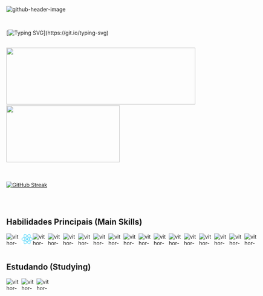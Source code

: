 ![github-header-image](https://github.com/vithorDeveloper/vithorDeveloper/assets/116108525/f27df3e8-81d3-4841-8ef6-c9b620e8d6f4)

<br>

[![Typing SVG](https://readme-typing-svg.herokuapp.com?font=Fira+Code&weight=300&size=50&duration=4000&pause=1000&color=999999&center=true&vCenter=true&random=false&width=1000&lines=Hello%2C+me+chamo+Carlos+Santos;Sou+um+Dev+Front-end;Seja+bem-vindo!)](https://git.io/typing-svg)

<br>

<div aling="center">
  <a href="https://github.com/vithorDeveloper">
  <img height="150em" width="500em" src="https://github-readme-stats.vercel.app/api?username=v1t0r-png&show_icons=true&theme=onedark&include_all_commits=true&count_private=true"/>
  <img height="150em" width="300em" src="https://github-readme-stats.vercel.app/api/top-langs/?username=vithorDeveloper&layout=compact&langs_count=7&theme=onedark"/>
</div>

<br>
<br>

[![GitHub Streak](https://github-readme-streak-stats.herokuapp.com?user=vithorDeveloper&theme=dark&locale=pt_BR&date_format=n%2Fj%5B%2FY%5D&card_width=900)](https://git.io/streak-stats)

<br>
<br>

## Habilidades Principais (Main Skills)
<div style="display: flex">
  <img align="center" alt="vithor-Js" height="30" width="40" src="https://cdn.jsdelivr.net/gh/devicons/devicon@latest/icons/javascript/javascript-original.svg">
  <img align="center" alt="vithor-React" height="30" width="40" src="https://raw.githubusercontent.com/devicons/devicon/master/icons/react/react-original.svg">
  <img align="center" alt="vithor-Js" height="30" width="40" src="https://cdn.jsdelivr.net/gh/devicons/devicon/icons/nodejs/nodejs-original.svg" />
  <img align="center" alt="vithor-Ts" height="30" width="40" src="https://cdn.jsdelivr.net/gh/devicons/devicon@latest/icons/typescript/typescript-plain.svg" />
  <img align="center" alt="vithor-Ts" height="30" width="40" src="https://cdn.jsdelivr.net/gh/devicons/devicon@latest/icons/redux/redux-original.svg" />
  <img align="center" alt="vithor-Ts" height="30" width="40" src="https://cdn.jsdelivr.net/gh/devicons/devicon@latest/icons/express/express-original.svg" />
  <img align="center" alt="vithor-Ts" height="30" width="40" src="https://cdn.jsdelivr.net/gh/devicons/devicon@latest/icons/jquery/jquery-original.svg" />
  <img align="center" alt="vithor-Figma" height="30" width="40" src="https://cdn.jsdelivr.net/gh/devicons/devicon@latest/icons/gulp/gulp-plain.svg" />
  <img align="center" alt="vithor-HTML" height="30" width="40" src="https://cdn.jsdelivr.net/gh/devicons/devicon@latest/icons/html5/html5-plain.svg">
  <img align="center" alt="vithor-CSS" height="30" width="40" src="https://cdn.jsdelivr.net/gh/devicons/devicon@latest/icons/css3/css3-plain.svg">
  <img align="center" alt="vithor-Git" height="30" width="40" src="https://cdn.jsdelivr.net/gh/devicons/devicon/icons/git/git-original.svg" />
  <img align="center" alt="vithor-Figma" height="30" width="40" src="https://cdn.jsdelivr.net/gh/devicons/devicon/icons/figma/figma-original.svg" />
  <img align="center" alt="vithor-Figma" height="30" width="40" src="https://cdn.jsdelivr.net/gh/devicons/devicon@latest/icons/tailwindcss/tailwindcss-original.svg" />
  <img align="center" alt="vithor-Figma" height="30" width="40" src="https://cdn.jsdelivr.net/gh/devicons/devicon@latest/icons/sass/sass-original.svg" />
  <img align="center" alt="vithor-Figma" height="30" width="40" src="https://cdn.jsdelivr.net/gh/devicons/devicon@latest/icons/sqlite/sqlite-original.svg" />
  <img align="center" alt="vithor-Figma" height="30" width="40" src="https://cdn.jsdelivr.net/gh/devicons/devicon@latest/icons/insomnia/insomnia-original.svg" />
  <img align="center" alt="vithor-Figma" height="30" width="40" src="https://cdn.jsdelivr.net/gh/devicons/devicon@latest/icons/bootstrap/bootstrap-original.svg" />
</div>

<br>

## Estudando (Studying)
<div style="display: flex">
  <img align="center" alt="vithor-Js" height="30" width="40" src="https://cdn.jsdelivr.net/gh/devicons/devicon@latest/icons/amazonwebservices/amazonwebservices-plain-wordmark.svg">
  <img align="center" alt="vithor-HTML" height="30" width="40" src="https://cdn.jsdelivr.net/gh/devicons/devicon@latest/icons/firebase/firebase-plain.svg">
  <img align="center" alt="vithor-CSS" height="30" width="40" src="https://cdn.jsdelivr.net/gh/devicons/devicon@latest/icons/nextjs/nextjs-original.svg">
</div>
